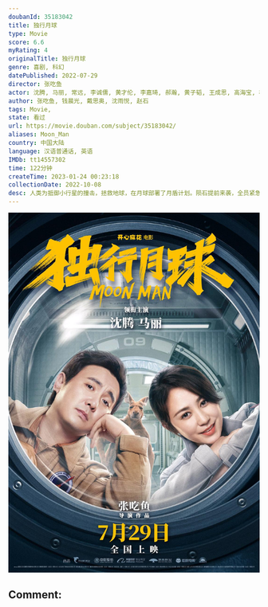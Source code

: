```yaml
---
doubanId: 35183042
title: 独行月球
type: Movie
score: 6.6
myRating: 4
originalTitle: 独行月球
genre: 喜剧, 科幻
datePublished: 2022-07-29
director: 张吃鱼
actor: 沈腾, 马丽, 常远, 李诚儒, 黄才伦, 李嘉琦, 郝瀚, 黄子韬, 王成思, 高海宝, 杨铮, 史彭元, 张熙然, 黄品沅, 杨皓宇, 徐志胜, 杜晓宇, 李海银, 陶亮, 王赞, 李唯贺, 陈昊明, 孟芷旭, 赵一霖, 王昭, 吴培郡
author: 张吃鱼, 钱晨光, 戴思奥, 沈雨悦, 赵石
tags: Movie, 
state: 看过
url: https://movie.douban.com/subject/35183042/
aliases: Moon_Man
country: 中国大陆
language: 汉语普通话, 英语
IMDb: tt14557302
time: 122分钟
createTime: 2023-01-24 00:23:18
collectionDate: 2022-10-08
desc: 人类为抵御小行星的撞击，拯救地球，在月球部署了月盾计划。陨石提前来袭，全员紧急撤离时，维修工独孤月（沈腾饰）因为意外，错过了领队马蓝星（马丽饰）的撤离通知，一个人落在了月球。不料月盾计划失败，独孤...
---
```


![image](assets/p2876409008.jpg)

Comment: 
---

